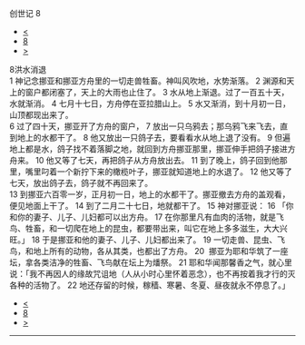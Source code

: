 ﻿





 创世记 8




* [<](bible/GEN07.md)
* [8](bible/GEN.md)
* [>](bible/GEN09.md)



 
8洪水消退  
1 神记念挪亚和挪亚方舟里的一切走兽牲畜。神叫风吹地，水势渐落。 
2 渊源和天上的窗户都闭塞了，天上的大雨也止住了。 
3 水从地上渐退。过了一百五十天，水就渐消。 
4 七月十七日，方舟停在亚拉腊山上。 
5 水又渐消，到十月初一日，山顶都现出来了。  
6 过了四十天，挪亚开了方舟的窗户， 
7 放出一只乌鸦去；那乌鸦飞来飞去，直到地上的水都干了。 
8 他又放出一只鸽子去，要看看水从地上退了没有。 
9 但遍地上都是水，鸽子找不着落脚之地，就回到方舟挪亚那里，挪亚伸手把鸽子接进方舟来。 
10 他又等了七天，再把鸽子从方舟放出去。 
11 到了晚上，鸽子回到他那里，嘴里叼着一个新拧下来的橄榄叶子，挪亚就知道地上的水退了。 
12 他又等了七天，放出鸽子去，鸽子就不再回来了。  
13 到挪亚六百零一岁，正月初一日，地上的水都干了。挪亚撤去方舟的盖观看，便见地面上干了。 
14 到了二月二十七日，地就都干了。 
15 神对挪亚说： 
16 「你和你的妻子、儿子、儿妇都可以出方舟。 
17 在你那里凡有血肉的活物，就是飞鸟、牲畜，和一切爬在地上的昆虫，都要带出来，叫它在地上多多滋生，大大兴旺。」 
18 于是挪亚和他的妻子、儿子、儿妇都出来了。 
19 一切走兽、昆虫、飞鸟，和地上所有的动物，各从其类，也都出了方舟。
20  挪亚为耶和华筑了一座坛，拿各类洁净的牲畜、飞鸟献在坛上为燔祭。 
21 耶和华闻那馨香之气，就心里说：「我不再因人的缘故咒诅地（人从小时心里怀着恶念），也不再按着我才行的灭各种的活物了。 
22 地还存留的时候，稼穑、寒暑、冬夏、昼夜就永不停息了。」 
* [<](bible/GEN07.md)
* [8](bible/GEN.md)
* [>](bible/GEN09.md)





---









